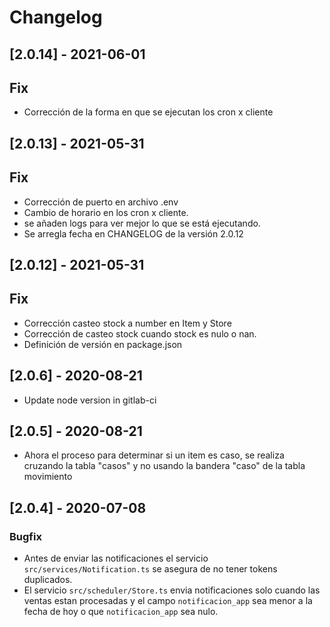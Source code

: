 # Changelog

## [2.0.14] - 2021-06-01
## Fix
- Corrección de la forma en que se ejecutan los cron x cliente

## [2.0.13] - 2021-05-31
## Fix
- Corrección de puerto en archivo .env
- Cambio de horario en los cron x cliente.
- se añaden logs para ver mejor lo que se está ejecutando.
- Se arregla fecha en CHANGELOG de la versión 2.0.12

## [2.0.12] - 2021-05-31
## Fix
- Corrección casteo stock a number en Item y Store
- Corrección de casteo stock cuando stock es nulo o nan.
- Definición de versión en package.json

## [2.0.6] - 2020-08-21
- Update node version in gitlab-ci

## [2.0.5] - 2020-08-21
- Ahora el proceso para determinar si un item es caso, se realiza cruzando la tabla "casos" y no usando la bandera "caso" de la
  tabla movimiento

## [2.0.4] - 2020-07-08

### Bugfix
- Antes de enviar las notificaciones el servicio `src/services/Notification.ts` se asegura de no tener tokens duplicados.
- El servicio `src/scheduler/Store.ts` envia notificaciones solo cuando las ventas estan procesadas y el campo `notificacion_app` sea menor a la fecha de hoy o que `notificacion_app` sea nulo.